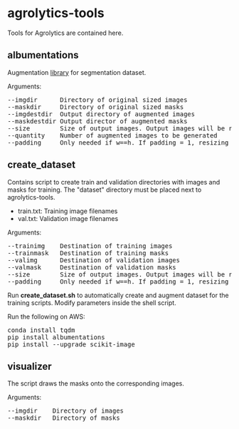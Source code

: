 # agrolytics-tools
Tools for Agrolytics are contained here.


## albumentations
Augmentation [library](https://github.com/albu/albumentations) for segmentation dataset.

Arguments:
<pre>
--imgdir      Directory of original sized images
--maskdir     Directory of original sized masks
--imgdestdir  Output directory of augmented images
--maskdestdir Output director of augmented masks
--size        Size of output images. Output images will be resized to (w x h). If w=h, --padding switch is also needed.
--quantity    Number of augmented images to be generated
--padding     Only needed if w==h. If padding = 1, resizing will be done by padding instead of warping.
</pre>




## create_dataset
Contains script to create train and validation directories with images and masks for training. The "dataset" directory must be placed next to agrolytics-tools.

 * train.txt: Training image filenames
 * val.txt: Validation image filenames

Arguments:
<pre>
--trainimg    Destination of training images
--trainmask   Destination of training masks
--valimg      Destination of validation images
--valmask     Destination of validation masks
--size        Size of output images. Output images will be resized to (w x w) with padding_resize.py
--padding     Only needed if w==h. If padding = 1, resizing will be done by padding instead of warping.
</pre>

Run **create_dataset.sh** to automatically create and augment dataset for the training scripts. Modify parameters inside the shell script.

Run the following on AWS:
<pre>
conda install tqdm
pip install albumentations
pip install --upgrade scikit-image
</pre>
## visualizer
The script draws the masks onto the corresponding images.

Arguments:
<pre>
--imgdir    Directory of images
--maskdir   Directory of masks
</pre>
